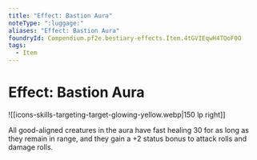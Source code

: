 ```yaml
---
title: "Effect: Bastion Aura"
noteType: ":luggage:"
aliases: "Effect: Bastion Aura"
foundryId: Compendium.pf2e.bestiary-effects.Item.4tGVIEqwH4TQoF0O
tags:
  - Item
---
```


# Effect: Bastion Aura
![[icons-skills-targeting-target-glowing-yellow.webp|150 lp right]]

All good-aligned creatures in the aura have fast healing 30 for as long as they remain in range, and they gain a +2 status bonus to attack rolls and damage rolls.

